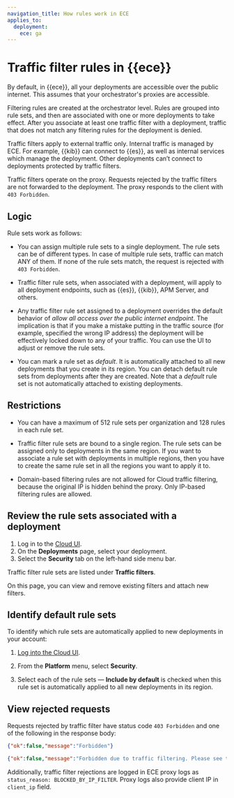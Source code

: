 ```yaml
---
navigation_title: How rules work in ECE
applies_to:
  deployment:
    ece: ga
---
```


# Traffic filter rules in {{ece}}

By default, in {{ece}}, all your deployments are accessible over the public internet. This assumes that your orchestrator's proxies are accessible.

Filtering rules are created at the orchestrator level. Rules are grouped into rule sets, and then are associated with one or more deployments to take effect. After you associate at least one traffic filter with a deployment, traffic that does not match any filtering rules for the deployment is denied.

Traffic filters apply to external traffic only. Internal traffic is managed by ECE. For example, {{kib}} can connect to {{es}}, as well as internal services which manage the deployment. Other deployments can’t connect to deployments protected by traffic filters.

Traffic filters operate on the proxy. Requests rejected by the traffic filters are not forwarded to the deployment. The proxy responds to the client with `403 Forbidden`.

## Logic

Rule sets work as follows:

- You can assign multiple rule sets to a single deployment. The rule sets can be of different types. In case of multiple rule sets, traffic can match ANY of them. If none of the rule sets match, the request is rejected with `403 Forbidden`.

- Traffic filter rule sets, when associated with a deployment, will apply to all deployment endpoints, such as {{es}}, {{kib}}, APM Server, and others.

- Any traffic filter rule set assigned to a deployment overrides the default behavior of *allow all access over the public internet endpoint*. The implication is that if you make a mistake putting in the traffic source (for example, specified the wrong IP address) the deployment will be effectively locked down to any of your traffic. You can use the UI to adjust or remove the rule sets.

- You can mark a rule set as *default*. It is automatically attached to all new deployments that you create in its region. You can detach default rule sets from deployments after they are created. Note that a *default* rule set is not automatically attached to existing deployments.

## Restrictions

- You can have a maximum of 512 rule sets per organization and 128 rules in each rule set.

- Traffic filter rule sets are bound to a single region. The rule sets can be assigned only to deployments in the same region. If you want to associate a rule set with deployments in multiple regions, then you have to create the same rule set in all the regions you want to apply it to.

- Domain-based filtering rules are not allowed for Cloud traffic filtering, because the original IP is hidden behind the proxy. Only IP-based filtering rules are allowed.

## Review the rule sets associated with a deployment

1. Log in to the [Cloud UI](/deploy-manage/deploy/cloud-enterprise/log-into-cloud-ui.md).
2. On the **Deployments** page, select your deployment.
3. Select the **Security** tab on the left-hand side menu bar.

Traffic filter rule sets are listed under **Traffic filters**.

On this page, you can view and remove existing filters and attach new filters.

## Identify default rule sets

To identify which rule sets are automatically applied to new deployments in your account:

1. [Log into the Cloud UI](/deploy-manage/deploy/cloud-enterprise/log-into-cloud-ui.md).

2. From the **Platform** menu, select **Security**.

3. Select each of the rule sets — **Include by default** is checked when this rule set is automatically applied to all new deployments in its region.

## View rejected requests

Requests rejected by traffic filter have status code `403 Forbidden` and one of the following in the response body:

```json
{"ok":false,"message":"Forbidden"}
```

```json
{"ok":false,"message":"Forbidden due to traffic filtering. Please see the Elastic documentation on Traffic Filtering for more information."}
```

Additionally, traffic filter rejections are logged in ECE proxy logs as `status_reason: BLOCKED_BY_IP_FILTER`. Proxy logs also provide client IP in `client_ip` field.